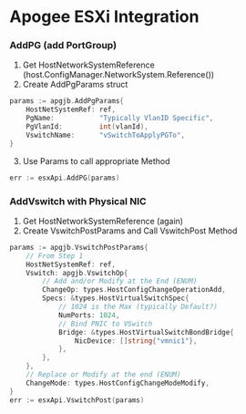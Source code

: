 # Apogee ESXi Integration 

### AddPG (add PortGroup)
1. Get HostNetworkSystemReference (host.ConfigManager.NetworkSystem.Reference())
1. Create AddPgParams struct
```go
params := apgjb.AddPgParams{
    HostNetSystemRef: ref,
    PgName:           "Typically VlanID Specific",
    PgVlanId:         int(vlanId),
    VswitchName:      "vSwitchToApplyPGTo",
}
```
3. Use Params to call appropriate Method
```go
err := esxApi.AddPG(params)
```

### AddVswitch with Physical NIC
1. Get HostNetworkSystemReference (again)
1. Create VswitchPostParams and Call VswitchPost Method
```go
params := apgjb.VswitchPostParams{
    // From Step 1
    HostNetSystemRef: ref,
    Vswitch: apgjb.VswitchOp{
        // Add and/or Modify at the End (ENUM)
        ChangeOp: types.HostConfigChangeOperationAdd,
        Specs: &types.HostVirtualSwitchSpec{
            // 1024 is the Max (typically Default?)
            NumPorts: 1024,
            // Bind PNIC to VSwitch
            Bridge: &types.HostVirtualSwitchBondBridge{
                NicDevice: []string{"vmnic1"},
            },
        },
    },
    // Replace or Modify at the end (ENUM)
    ChangeMode: types.HostConfigChangeModeModify,
}
err := esxApi.VswitchPost(params)
```